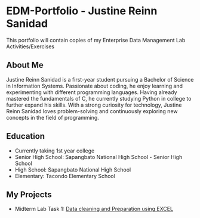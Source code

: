 # EDM-Portfolio - Justine Reinn Sanidad
This portfolio will contain copies of my Enterprise Data Management Lab Activities/Exercises

## About Me
Justine Reinn Sanidad is a first-year student pursuing a Bachelor of Science in Information Systems. Passionate about coding,
he enjoy learning and experimenting with different programming languages. Having already mastered the fundamentals of C, he
currently studying Python in college to further expand his skills. With a strong curiosity for technology, Justine Reinn
Sanidad loves problem-solving and continuously exploring new concepts in the field of programming.

## Education
- Currently taking 1st year college
- Senior High School: Sapangbato National High School - Senior High School
- High School: Sapangbato National High School
- Elementary: Tacondo Elementary School

## My Projects
- Midterm Lab Task 1:  [Data cleaning and Preparation using EXCEL](Midterm%20Lab%20Task%201/README.md)
